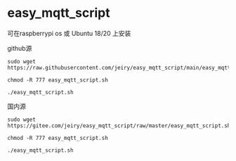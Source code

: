 # easy_mqtt_script

可在raspberrypi os 或 Ubuntu 18/20 上安装 

github源

```
sudo wget https://raw.githubusercontent.com/jeiry/easy_mqtt_script/main/easy_mqtt_script.sh 

chmod -R 777 easy_mqtt_script.sh 

./easy_mqtt_script.sh
```


国内源
```
sudo wget https://gitee.com/jeiry/easy_mqtt_script/raw/master/easy_mqtt_script.sh

chmod -R 777 easy_mqtt_script.sh 

./easy_mqtt_script.sh
```

